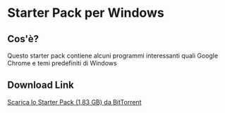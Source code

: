 # Starter Pack per Windows
## Cos'è?
Questo starter pack contiene alcuni programmi interessanti quali Google Chrome e temi predefiniti di Windows
## Download Link
[Scarica lo Starter Pack (1,83 GB) da BitTorrent](https://forms.gle/wc4L34viHjaYTggb8)
